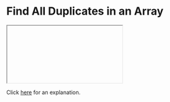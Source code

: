 # Find All Duplicates in an Array 

<iframe></iframe>

Click [here](Explanation.md) for an explanation.

